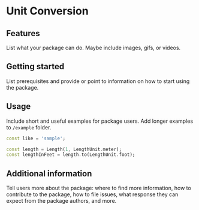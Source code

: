 # Unit Conversion

## Features

List what your package can do. Maybe include images, gifs, or videos.

## Getting started

List prerequisites and provide or point to information on how to
start using the package.

## Usage

Include short and useful examples for package users. Add longer examples
to `/example` folder.

```dart
const like = 'sample';
```

```dart
const length = Length(1, LengthUnit.meter);
const lengthInFeet = length.to(LengthUnit.foot);
```

## Additional information

Tell users more about the package: where to find more information, how to
contribute to the package, how to file issues, what response they can expect
from the package authors, and more.
